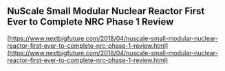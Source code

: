 ## NuScale Small Modular Nuclear Reactor First Ever to Complete NRC Phase 1 Review
  
  [https://www.nextbigfuture.com/2018/04/nuscale-small-modular-nuclear-reactor-first-ever-to-complete-nrc-phase-1-review.html](https://www.nextbigfuture.com/2018/04/nuscale-small-modular-nuclear-reactor-first-ever-to-complete-nrc-phase-1-review.html)